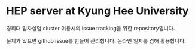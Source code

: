 # HEP server at Kyung Hee University
경희대 입자실험 cluster 이용시의 issue tracking을 위한 repository입니다.

문제가 있으면 github issue를 만들어 관리합니다. 온라인 일지를 겸해 활용합니다.

